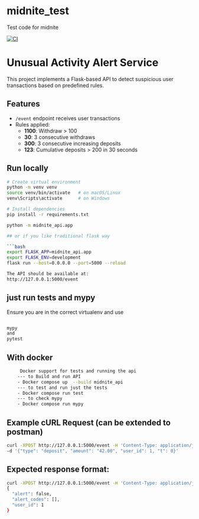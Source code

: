 # midnite_test
Test code for midnite

[![CI](https://github.com/tanmaydattta/midnite_test/actions/workflows/tests.yml/badge.svg?branch=main)](https://github.com/tanmaydattta/midnite_test/actions/workflows/tests.yml)

# Unusual Activity Alert Service

This project implements a Flask-based API to detect suspicious user transactions based on predefined rules.

## Features
- `/event` endpoint receives user transactions
- Rules applied:
  - **1100**: Withdraw > 100
  - **30**: 3 consecutive withdraws
  - **300**: 3 consecutive increasing deposits
  - **123**: Cumulative deposits > 200 in 30 seconds

## Run locally
```bash
# Create virtual environment
python -m venv venv
source venv/bin/activate   # on macOS/Linux
venv\Scripts\activate      # on Windows

# Install dependencies
pip install -r requirements.txt

python -m midnite_api.app

## or if you like traditional flask way 

```bash
export FLASK_APP=midnite_api.app
export FLASK_ENV=development
flask run --host=0.0.0.0 --port=5000 --reload

The API should be available at:
http://127.0.0.1:5000/event

```

## just run tests and mypy
Ensure you are in the correct virtualenv and use 
```bash

mypy
and 
pytest

```


## With docker


```bash
     Docker support for tests and running the api
    --- to Build and run API
    - Docker compose up  --build midnite_api
    --- to test and run just the tests 
    - Docker compose run test
    --- to check mypy
    - Docker compose run mypy
```



## Example cURL Request (can be extended to postman)

```bash
curl -XPOST http://127.0.0.1:5000/event -H 'Content-Type: application/json' \
-d '{"type": "deposit", "amount": "42.00", "user_id": 1, "t": 0}'


```
## Expected response format:

```bash
curl -XPOST http://127.0.0.1:5000/event -H 'Content-Type: application/json' \
{
  "alert": false,
  "alert_codes": [],
  "user_id": 1
}

```